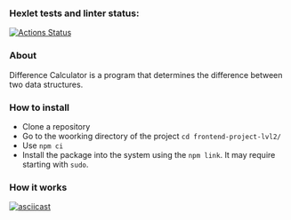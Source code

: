 ### Hexlet tests and linter status:
[![Actions Status](https://github.com/bogdan-ho/frontend-project-lvl2/workflows/hexlet-check/badge.svg)](https://github.com/bogdan-ho/frontend-project-lvl2/actions)

### About
Difference Calculator is a program that determines the difference between two data structures.

### How to install
- Clone a repository
- Go to the woorking directory of the project `cd frontend-project-lvl2/`
- Use `npm ci`
- Install the package into the system using the `npm link`. It may require starting with `sudo`.

### How it works
[![asciicast](https://asciinema.org/a/ys0Tew22w7JLufq932vKHR8b6.svg)](https://asciinema.org/a/ys0Tew22w7JLufq932vKHR8b6)